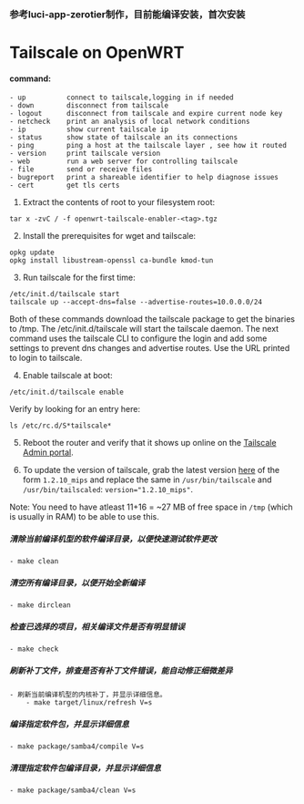 ### 参考luci-app-zerotier制作，目前能编译安装，首次安装

# Tailscale on OpenWRT


#### command:
    - up          connect to tailscale,logging in if needed
    - down        disconnect from tailscale
    - logout      disconnect from tailscale and expire current node key
    - netcheck    print an analysis of local network conditions
    - ip          show current tailscale ip
    - status      show state of tailscale an its connections
    - ping        ping a host at the tailscale layer , see how it routed
    - version     print tailscale version
    - web         run a web server for controlling tailscale
    - file        send or receive files
    - bugreport   print a shareable identifier to help diagnose issues
    - cert        get tls certs


1. Extract the contents of root to your filesystem root:
```
tar x -zvC / -f openwrt-tailscale-enabler-<tag>.tgz
```

2. Install the prerequisites for wget and tailscale:
```
opkg update
opkg install libustream-openssl ca-bundle kmod-tun
```

3. Run tailscale for the first time:
```
/etc/init.d/tailscale start
tailscale up --accept-dns=false --advertise-routes=10.0.0.0/24
```

Both of these commands download the tailscale package to get the binaries to /tmp.
The /etc/init.d/tailscale will start the tailscale daemon. 
The next command uses the tailscale CLI to configure the login and add some settings to prevent dns changes and advertise routes. Use the URL printed to login to tailscale.

4. Enable tailscale at boot:
```
/etc/init.d/tailscale enable
```

Verify by looking for an entry here:
```
ls /etc/rc.d/S*tailscale*
```

5. Reboot the router and verify that it shows up online on the [Tailscale Admin portal](https://login.tailscale.com/admin/machines).

6. To update the version of tailscale, grab the latest version [here](https://pkgs.tailscale.com/stable/#static) of the form `1.2.10_mips` and replace the same in `/usr/bin/tailscale` and `/usr/bin/tailscaled`: `version="1.2.10_mips"`.

Note: You need to have atleast 11+16 = ~27 MB of free space in `/tmp` (which is usually in RAM) to be able to use this.


##### 清除当前编译机型的软件编译目录，以便快速测试软件更改
    - make clean
##### 清空所有编译目录，以便开始全新编译
    - make dirclean
##### 检查已选择的项目，相关编译文件是否有明显错误
    - make check
##### 刷新补丁文件，排查是否有补丁文件错误，能自动修正细微差异
    - 刷新当前编译机型的内核补丁，并显示详细信息。
        - make target/linux/refresh V=s
##### 编译指定软件包，并显示详细信息
    - make package/samba4/compile V=s
##### 清理指定软件包编译目录，并显示详细信息
    - make package/samba4/clean V=s
